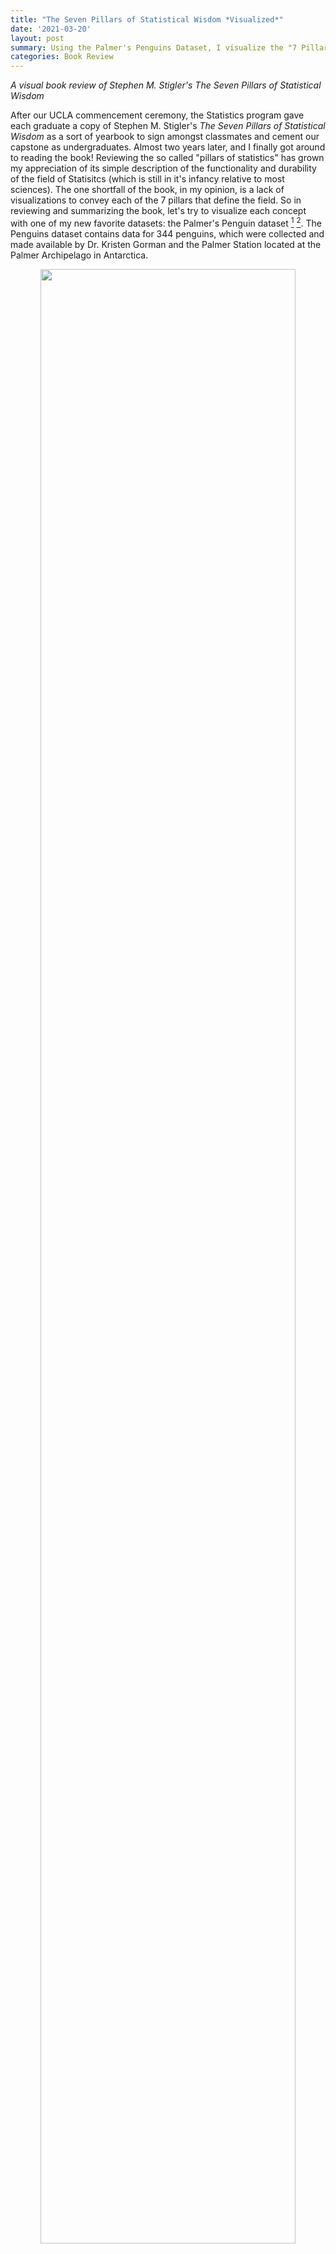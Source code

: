 ```yaml
---
title: "The Seven Pillars of Statistical Wisdom *Visualized*"
date: '2021-03-20'
layout: post
summary: Using the Palmer's Penguins Dataset, I visualize the "7 Pillars of Statistics" with worked out examples to bolster my own and other's understanding of the foundation of the field. 
categories: Book Review
---
```


*A visual book review of Stephen M. Stigler's The Seven Pillars of Statistical Wisdom*

After our UCLA commencement ceremony, the Statistics program gave each graduate a copy of Stephen M. Stigler's *The Seven Pillars of Statistical Wisdom* as a sort of yearbook to sign amongst classmates and cement our capstone as undergraduates. Almost two years later, and I  finally got around to reading the book! Reviewing the so called "pillars of statistics" has grown my appreciation of its simple description of the functionality and durability of the field of Statisitcs (which is still in it's infancy relative to most sciences). The one shortfall of the book, in my opinion, is a lack of visualizations to convey each of the 7 pillars that define the field. So in reviewing and summarizing the book, let's try to visualize each concept with one of my new favorite datasets: the Palmer's Penguin dataset [^1] [^2].  The Penguins dataset contains data for 344 penguins, which were collected and made available by Dr. Kristen Gorman and the Palmer Station located at the Palmer Archipelago in Antarctica.

<div style="text-align: center"><img src="/assets/penguin_images/lter_penguins.png"
height="90%" width="90%" /></div>

[^3]

### Aggregation

The first pillar described by Stigler is Aggregation, or the general summary of information by *throwing information away*! "What do you mean throw away information, shouldn't it all be relevant?" Well, there are many cases when changing the way we interpret information can be useful. For instance, generating the _average value_ of a numeric field can quickly illuminate the reality of that field in relation to other fields. But to generate an average, an individual has to throw away granular information for the summary. While this may seem commonplace and intuitive in today's information age, this wasn't always the case. The use of an average wasn't mainstream until the 1800s, when it became a popular measurement in the earth and planetary sciences. Since then, statistical summaries that eliminate granularity for summarization have grown. A useful visuzaltion for determining such summary statistics is the BOXPLOT.

<div style="text-align: center"><img src="/assets/penguin_images/aggregation_combo.png"
height="90%" width="90%" /></div>

Boxplots allow statisticians to 'boil down' the data into a clean illustration of averages, medians, quartiles, and ranges of the underlying data. This can be useful for quick comparisons between cuts of the data, outlier diagnostics, and easier communication of the data at hand.  Instead of saying "Penguins in our sample are recorded as having bill lengths of 181 mm, 186 mm , 195 mm, 207 mm..." you can say "Penguins in our sample are recorded as having an *average* bill length of roughly 201 mm." This is a simple and immensly powerful tool for communicating relevant information. 

### Information
    
Speaking of information, how do we, as Stigler puts it, "measure the value and aquisition of information"? How do we determine when we have enough data, and that the data we have can accurately measure the goal of the investigation in question? This has been a challenge for reseachers for a long time, dating back to when the Bank of England had to determine the accuracy of the weight and density of gold coins. At that point in time, the bank would sample coins to determine if the whole was accurate, to varying degrees of accuracy [^4]. Since that point in time, statisticians have refined their methodology of sample review to develop the now famous Central Limit Theorem. The Central Limit Theorem, or CTL for short, states that as the size of the sample increases, the distribution of the mean across multiple samples will approximate a Gaussian, or "normal", distribution. Just what does this mean? 

When performing a study, multiple observations are drawn from the sample population. Additional independent observations are collected repeatedly that represent a sample of observations. When we generate an average from this sample, it will be an *estimate* of the average for the general population from which those samples were drawn. However, this estimated average will contain some *error*. What the CTL allows for is for researchers to draw multiple *other* samples and calculate their means, and which together those means will form a normal distribution (around the average).

CTL is impressive, as it will occur no matter the shape of the population distribution from which we are drawing samples. It demonstrates that the distribution of errors from estimating the population mean fit a distribution that the field of statistics knows a lot about.

This estimate of the Gaussian distribution will be more accurate as the size of the samples drawn from the population is increased. This means that if we use our knowledge of the Gaussian distribution in general to start making inferences about the means of samples drawn from a population, that these inferences will become more useful as we increase our sample size.

So where do we see the central limit theorem, or rather, the normal distribution it is built off of, appear in real research? Let's assume we are curious to know the average body mass of penguins in our study, regardless of species. We have the luxury of having a large sample size which pinpoint an average body mass of roughly 4,200 grams. 

<div style="text-align: center"><img src="/assets/penguin_images/information_1.png"
height="90%" width="90%" /></div>

But let's assume we *didn't* have our data, and that the 344 penguins in our study represent all the penguins available in the population. Now imagine that 100 different research teams had, independetly, gone down to Antartica and gathered data for 30 penguins each from our population, and then calculated an average body mass for their group of penguins. If we were to take each of those average values and combine them, they would *still* accurately produce the average body mass of 4,200 grams, as seen in the randomly sampled version of this concept below. 

<div style="text-align: center"><img src="/assets/penguin_images/information_2.png"
height="90%" width="90%" /></div>

The point is best driven home if we were to repeat this experiment not 100 times, but *10,000* times. The larger the number of repeated samples, the closer we get to not only a normal distribution, but a normal distribution centered on the population's average value. 

<div style="text-align: center"><img src="/assets/penguin_images/information_3.png"
height="90%" width="90%" /></div>

### Likelihood

"A measurement with no context is just a number" Stigler writes to start out his chapter on Likelihood. Probability distributions are one of many ways to provide such context.  They are used to summarize the probabilities of possible values of a random variable, as well as to calculate the confidence intervals for parameters involved in hypothesis testing. Bayesian focused statisticians use probability distributions in their defining of their prior and posterior distributions for hypothesis testing. Two common way of approaching probabilty distributions include probability density functions (PDF) and cummulative distribution functions (CDF), which we will see shortly. 

The shape of a histogram of most random samples will match a well-known probability distribution. Common distributions are 'common' because they occur again and again in different and sometimes unexpected domains. Determining the type of distribution is useful when you need to know which outcomes are most likely, the spread of potential values, and the likelihood of different results. 

In this situation, the Penguin reaserch team that produced our data collected "Delta13C and Delta15N SI signatures of blood tissue, obtained during egg laying. The Delta 15 N values from the blood samples were helpful in testing the amount of Nitrogen in the biome, which can aid in indicating the foraging and /or dieting behaviors and niches that male and female penguins might occupy [^5]. 

Let's consider a scenario where a researcher comes across a Delta 15 N value of 9. What is the probability of finding a value greater than 9 in our population? Rather, can we determine how rare of a chance this value occurs in our data? 

First, we need to fit a distribution to our data - visualized as a histogram below. We can visualize our data as a histogram and try to match which distributions fit best. 

<div style="text-align: center"><img src="/assets/penguin_images/likelihood_1.png"
height="90%" width="90%" /></div>

Our data appears to be somewhat normal with a skew towards the right. A version of the Gamma distribution seems like a solid contender, as well as some additional distributions often found in the life sciences, such as the Weibull distribution. 

We'll use the *fitditrplus* package in R to test several of these probability distributions against our data. The package let's us first review potential fits based on common models, which we can then fit to the data ourselves and review their criteria and diagnostic plots. Upon review, we produce the following QQ plot and summary statistics associated with the Weibull, Log Logistic, and Generalized Gamma distributions. 

<div style="text-align: center"><img src="/assets/penguin_images/likelihood_2.png"
height="90%" width="90%" /></div>

<table>
<thead>
<tr class="header">
<th>Modeled Distribution</th>
<th>AIC</th>
<th>Kolmogorov-Smirnow statistic</th>
</tr>
</thead>
<tbody>
<tr class="odd">
<td style="text-align:center">Weibull</td>
<td style="text-align:center">587.32</td>
<td style="text-align:center">0.0997</td>
</tr>
<tr class="even">
<td style="text-align:center">Log Logistic</td>
<td style="text-align:center">564.00</td>
<td style="text-align:center">0.0594</td>
</tr>
<tr class="odd">
<td style="text-align:center">Gen Gamma</td>
<td style="text-align:center">543.64</td>
<td style="text-align:center">0.0498</td>
</tr>
</tbody>
</table>

Reviewing our tested distributions, we find that a Generalized Gamma (GenGamma) distribution fits our data best. This can be determined by optimizing for a high AIC value and low Kolmogorov-Smirnov value, both of which are statistics used to find the distribution of best fit. In addition, a visual review of the above QQ plot lets us determine how best the distribution fits to our data, and how it accounts for outliers. 

With a fit distribution, we can now utlize it's underlying parameters to answer our question. The R command 'pgengamma' allows us to enter in our distribution's parameters and find the probability associated with a specific value. 

```r
pgengamma(9, mu = 2.159, sigma = 0.0622, Q= -0.210, log = FALSE, lower.tail = TRUE) 
```
Therefore, our review finds that there is a 70% chance of a Delta 15 N value of less than 9. We can visualize this concept with the use of the Generalized Gamma's Cummulative Distribution Function modeled with our dataset.

<div style="text-align: center"><img src="/assets/penguin_images/likelihood_3.png"
height="90%" width="90%" /></div>

### Intercomparison

Statisitcans are often tasked with determining the differences between specified populations. A powerful application of this differentiaion is the concept that it can be done *internally*, or rather, without the reference of exterior criteria. The idea was first prominent with Francis Galton's famous essay "Statistics by Intercomparison" in 1875 [^6], but didn't find practical application until William Gosset published the now famous Student's t-test in "The Probable Error of a Mean" in 1908 [^7]. While employed as a chemist for the Guiness Company [^8], Gosset was interested in analyzing problems of small samples, say the quality control of a new beer recipie that has only been made six times. Gosset remarks that "any series of experiments is only of value is so far as it enables us to form a judgment as to the statistical content of the population to which the experiment belongs." The key here was that the goal was to not rely on any exterior industry standards for what counted as a 'significant difference'. 

The underlying mathematics of the Student's t-test stayed consistent, later being refined by Ronald A. Fisher, and eventually culminating in tests such as the Two Sample T-Test: 

{% raw %}
$$ 
t = \frac{\bar{x}_1 - \bar{x}_2}{\sqrt{s^2 (\frac{1}{n_1} + \frac{1}{n_2})}}
$$
{% endraw %}

Where {% raw %}\(\bar{x}_1\){% endraw %} and $\bar{x}_2$ are the sample means, $s²$ is the pooled sample variance, $n_1$ and $n_2$ are the sample sizes and $t$ is a Student t quantile with $n_1 + n_2 - 2$ degrees of freedom.

The two sample t-test, as presented above, allows the comparison of the means from two data sets. The t-test is useful in that it can be used when our data set is small, namely less than 30 observations, while still being useful if our data grows large. The t-test does require an assumption that the data are drawn from a normally distributed population, and that the groups drawn from roughly the have the same variance. The test works by comparing the number of standard deviations between groups based on the amount of data present. The less data available, the more of a difference that is required to assume that a significant difference was secured. 

In our modern era, intercomparison is used in the application of A/B testing and general population comparisons. While we often have plenty of data to work with and assume normality from, there are times when data isn't as readily available. For instance, let's assume that we only had 12 female and 12 male penguins available in our study. Let's pose the question: <i> is there a significant difference between the bill length of female and male penguins?</i> We can randomly draw 24 observations from our data and calculate the summary statistics as follows: 

<table>
<thead>
<tr class="header">
<th>Group</th>
<th>Count</th>
<th>Mean</th>
<th>Standard Deviation</th>
</tr>
</thead>
<tbody>
<td style="text-align:center">Female</td>
<td style="text-align:center">12</td>
<td style="text-align:center">40.9</td>
<td style="text-align:center">4.58</td>
</tr>
<td style="text-align:center">Male</td>
<td style="text-align:center">12</td>
<td style="text-align:center">46.2</td>
<td style="text-align:center">5.27</td>
</tr>
</tbody>
</table>

We see that our means do appear different and that our standard deviation is similar within one standard deviation. We can visualize these results to confirm our understanding.

<div style="text-align: center"><img src="/assets/penguin_images/intercomparison_1.png"
height="90%" width="90%" /></div>

Given this, we can compute a two sample t-test which provides us with a t-value of -2.6 and p-value of 0.016. This is a significant finding and helps prove what we already knew: that the bills of female and male penguins do differ by a significan margin. 


### Regression
    
Prediction is a main component of modern day data science practices, where intricate machine learning models are used to attempt to classify and evaluate future inferences based on prior data. The concept of building a model that allows us to compare predicted results to the expected results was originally formed by Galton in 1885, where he first defined the term "regression". In his analysis of children and parent height data, Galton introduced the concept of individual data points 'regressing to the average', exemplified where parents of above average height tended to produce shorter children, and parents of below average height tended to produce taller children. 

Predicitive models, ranging in complextion from simple linear regression to neural networks, allow us to utilize the concept that groups within data tend to produce variation of varying definitions that...




    
For the purpose of illustration, we can replicate a model performed by the Penguins research team. One main goals of their team's research was evaluating a penguin's sex based on it's physical characteristics. This sort of research question is a great case example for a logistic regression model, which allows us (and the research team) to determine and evaluate a binary classification of the data, in this case Male (1) vs Female (0). In the study notes, penguins are controlled by species, and then a mix of numerical variables such as culmen length, flipper length, and body mass are used. Reviewing the researcher's notes, we can create a simplified version of the Chinstrap penguin model, and try to predict sex based on just their culmen length, better know as bill length. 

<div style="text-align: center"><img src="/assets/penguin_images/bill_dimensions.png"
height="90%" width="90%" /></div>

$$ Sex \sim CulmenLength + \epsilon $$

Let's visualize what a logistic regression would appear like when applied to our data: 

<div style="text-align: center"><img src="/assets/penguin_images/regression_1.png"
height="90%" width="90%" /></div>

When evaluating our model results, we find that ...


We can say that for a 1 mm increase in chinstrap penguin bill length, the odds of being a male chinstrap penguin increase by a factor of 2.22.

A reminder that *correlation is not causation*. For instance, being born with an abnomally large bill doesn't imply that a penguin will be male. Rather, males *on average* have larger bills, and we can use that metric to explain the difference in the groups. 

### Design

Structure is a crucial component of any scientific endeavor. The design(s) implemented into a research project are key to providing controlled and replicable results being achieved. In experimental designs, the use of blocking factors and randomization are essential features for ensuring statistical assumptions can be met. The late statistician David Cox is quoted as describing randomness as "a device for eliminating biases, for example from unobserved explantatory variables and selection teffects; as a basis for estimating standard errors; and as a foundation for formally exact significance tests." []




The Penguin research team practiced good design qualities when they produced their research data. The study was pre-planned to examine "ecological sexual dimorphism among... penguins asking whether environmental variability is associated with differences in male and female pre-breeding foraging niche." []

Dr. ___ and their team collected samples from three different island populations over the course of three years. This stratification by species, island location, and time period eliminates ____ and allows for the study of these individual effects. These images from the study demonstrate the execution of these results. 

<div style="text-align: center"><img src="/assets/penguin_images/islands.png"
height="90%" width="90%" /></div>

Furthermore, we can break out the data by feature to examine just what blocking was conducted. 

Large sample size to ensure ... 

"The reduced sample size for chinstraps was due to the overall smaller number of individuals breeding at rookeries on Dream Island."

"These sample sizes are reduced in comparison with the original number of study nests marked and monitored per species as at times weather conditions hindered rookery access resulting in some study nests not being sampled if the pair had already reached clutch completion"

"some pairs were excluded from statistical analyses because a final egg was never observed at the nest"

While natural limitations prevented perfect cuts of data being available, the design prevents.... 




### Residual 


Difference between predicted and actual results in overall model. Regression to the mean. Evaluation of success of model.



residuals commonly found in model diagnostics 



Let's create one last hypothetical situation: assume we are the Penguin research team, and the scale we use to measure the body mass breaks! We still have 86 penguins to go, and don't have time to find a replacement. How can we determine the final penguins weight before leaving Antartica for the season? Well, its not perfect, but we can attempt to fill our null data with predicted results based on the flipper_length, sex, and species of the penguin from our already collected data. 


<div style="text-align: center"><img src="/assets/penguin_images/residual_1.png"
height="90%" width="90%" /></div>


Of the 86 penguins we theoretically couldn't weigh, we were within 10% of their actual weight for 61 of them, or roughly 3/4 of the our missing weight population. These residuals allow us to review our model and determine that while this can inform our understanding of a reasonable weight for these penguins, we should be cognizant that some won't line up to reality. 




### Conclusion 

Statistics is a field of varying methodolgies and techinques that attempt to give us a better understanding of our world through the data we collect and analyze. The seven pillars that form it's foundaton provide us with a concrete understanding of how to 


last pillar ...










---

#### Footnotes + Citations

[^1]: Cite penguins data https://github.com/allisonhorst/palmerpenguins

[^2]: Common replacement for IRIS data - which has recently been 'canceled' by many statisticians due to recent growth in knowledge that is create ___ (fisher?) had policial views that do not sit well with our current generation (i.e. )

[^3]: Photo citation. 

[^4]: Trial of Pyx 

[^5]: See here https://pubmed.ncbi.nlm.nih.gov/11179580/

[^6]: Yum beer stats 

[^7]: Guniess policy against publicaiton of work under its name. 
 


https://cran.r-project.org/web/packages/fitdistrplus/vignettes/paper2JSS.pdf
https://en.wikipedia.org/wiki/Generalized_gamma_distribution

https://machinelearningmastery.com/a-gentle-introduction-to-the-central-limit-theorem-for-machine-learning/
https://en.wikipedia.org/wiki/Central_limit_theorem  <- SEE PLOT 
https://sphweb.bumc.bu.edu/otlt/mph-modules/bs/bs704_probability/BS704_Probability12.html

https://drsimonj.svbtle.com/visualising-residuals

